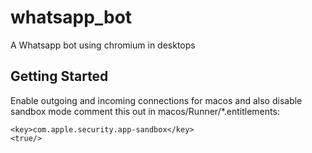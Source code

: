 # whatsapp_bot

A Whatsapp bot using chromium in desktops

## Getting Started

Enable outgoing and incoming connections for macos
and also disable sandbox mode comment this out in macos/Runner/\*.entitlements:

```plist
<key>com.apple.security.app-sandbox</key>
<true/>
```
